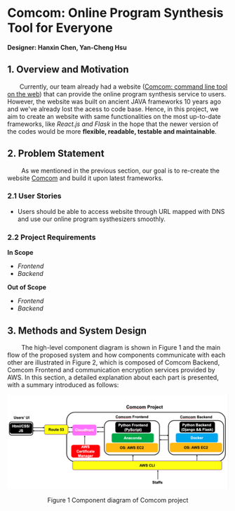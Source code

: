# **Comcom**: Online Program Synthesis Tool for Everyone
**Designer: Hanxin Chen, Yan-Cheng Hsu**
## 1. Overview and Motivation
&emsp;&emsp;Currently, our team already had a website  ([Comcom: command line tool on the web](http://comcom.csail.mit.edu/comcom/#welcome)) that can provide the online program synthesis service to users. However, the website was built on ancient JAVA frameworks 10 years ago and we've already lost the acess to code base. Hence, in this project, we aim to create an website with same functionalities on the most up-to-date frameworks, like <i>React.js and Flask</i> in the hope that the newer version of the codes would be more **flexible, readable, testable and maintainable**. 
## 2. Problem Statement 
&emsp;&emsp; As we mentioned in the previous section, our goal is to re-create the website [Comcom](http://comcom.csail.mit.edu/comcom/#welcome) and build it upon latest frameworks.  
### 2.1 User Stories
<ul>
    <li>
        Users should be able to access website through URL mapped with DNS and use our online program systhesizers smoothly. 
    </li>
</ul>

### 2.2 Project Requirements 
**In Scope**
<ul>
    <li><i>Frontend</i></li> 
    <li><i>Backend</i></li>
</ul>

**Out of Scope**
<ul>
    <li><i>Frontend</i></li>
    <li><i>Backend</i></li>
</ul>

## 3. Methods and System Design
&emsp;&emsp; The high-level component diagram is shown in Figure 1 and the main flow of the proposed system and how components communicate with each other are illustrated in Figure 2, which is composed of Comcom Backend, Comcom Frontend and communication encryption services provided by AWS. In this section, a detailed explanation about each part is presented, with a summary introduced as follows:


![Figure 1 v1](https://github.com/Yan-Cheng-Hsu/ComCom-SystemDesignDocuments/blob/master/docs/Figure1.png)


<center>Figure 1 Component diagram of Comcom project</center>